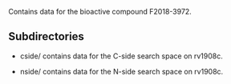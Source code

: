 Contains data for the bioactive compound F2018-3972.

## Subdirectories

- cside/ contains data for the C-side search space on rv1908c.

- nside/ contains data for the N-side search space on rv1908c.


